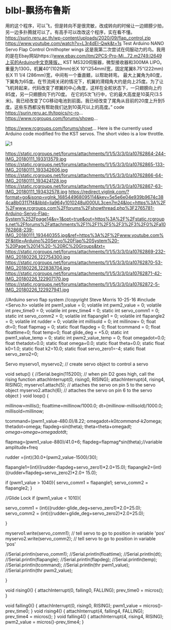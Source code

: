 # blbl-飘扬布鲁斯
用的这个程序，可以飞，但是转向不是很灵敏，改成转向的时候让一边翅膀少拍，另一边多扑腾就可以了。有高手可以改改这个程序，实在看不懂。https://surin.reru.ac.th/wp-content/uploads/2020/09/flap_control.zip
https://www.youtube.com/watch?v=L3r4dEI-Qwk&t=1s
Test Arduino NANO Servo Flap Control Ornithopter wings 
这是我第二次尝试在伺服动力的鸟。我用的是在Ebay网站https://www.ebay.com/itm/2PCS-Pro-Mi...72.m2749.l2649上买的Arduino中文克隆版，
KST MS320伺服器，微型接收器和300MA LIPO。
重量为130G，机翼40“(1029mm)长X 10”(254mm)宽，固定尾翼8.75“(222mm)长X 11 1/4 (286mm)宽，中间有一个垂直鳍，以帮助转弯。
最大上翼角为80度，下翼角为65度。在节流阀关闭的情况下，机翼的滑翔角大约是向上25度。为了让飞机转起来，代码改变了襟翼的中心角度，这样在全舵状态下，一只翅膀向上约85度，另一只翅膀向下约70度。
在它的5次飞行中，它的最大高度是10英尺(3.5米)。我已经改变了CG移动电池到前面。我已经改变了尾角从目前的20度上升到5度。这些东西都没有帮助我们达到10英尺以上的高度。”
code 
https://surin.reru.ac.th/topics/rc-ro...
https://www.rcgroups.com/forums/showp...

https://www.rcgroups.com/forums/showt...
Here is the currently used Arduino code modified fro the KST servos.
The short video is a low throttle.

![1](https://static.rcgroups.net/forums/attachments/1/1/5/3/3/0/a10762864-244-IMG_20180111_193313579.jpg)

https://static.rcgroups.net/forums/attachments/1/1/5/3/3/0/a10762864-244-IMG_20180111_193313579.jpg
https://static.rcgroups.net/forums/attachments/1/1/5/3/3/0/a10762865-133-IMG_20180111_193342606.jpg
https://static.rcgroups.net/forums/attachments/1/1/5/3/3/0/a10762866-64-IMG_20180111_193424128.jpg
https://static.rcgroups.net/forums/attachments/1/1/5/3/3/0/a10762867-63-IMG_20180111_193432578.jpg
https://redirect.viglink.com/?format=go&jsonp=vglnk_168544968095114&key=5e5e6e04e939b9674c384ca8b03117f4&libId=lia964y1010248ul000UL3cen7m24&loc=https%3A%2F%2Fwww.rcgroups.com%2Fforums%2Fshowthread.php%3F2765781-Arduino-Servo-Flap-System%252Fpage14&v=1&opt=true&out=https%3A%2F%2Fstatic.rcgroups.net%2Fforums%2Fattachments%2F1%2F1%2F5%2F3%2F3%2F0%2Fa10762868-239-IMG_20180111_193440355.jpg&ref=https%3A%2F%2Fwww.youtube.com%2F&title=Arduino%20Servo%20Flap%20System%20-%20Page%2014%20-%20RC%20Groups&txt=
https://static.rcgroups.net/forums/attachments/1/1/5/3/3/0/a10762869-232-IMG_20180226_122754300.jpg
https://static.rcgroups.net/forums/attachments/1/1/5/3/3/0/a10762870-53-IMG_20180226_122838704.jpg
https://static.rcgroups.net/forums/attachments/1/1/5/3/3/0/a10762871-42-IMG_20180226_122907170.jpg
https://static.rcgroups.net/forums/attachments/1/1/5/3/3/0/a10762872-5-IMG_20180226_122927941.jpg

//Arduino servo flap system
//copyright Steve Morris 10-25-16
#include <Servo.h>
volatile int pwm1_value = 0;
volatile int pwm2_value = 0;
volatile int prev_time0 = 0;
volatile int prev_time4 = 0;
static int servo_comm1 = 0;
static int servo_comm2 = 0;
volatile int flapangle1 = 0;
volatile int flapangle2 = 0;
volatile int rudder = 0;
volatile int millisold = 0;
int millinow= 0;
float dt=0;
float flapmag = 0;
static float flapdeg = 0;
float tcommand = 0;
float floattime=0;
float temp=0;
float glide_deg = +5.0;
static int pwm1_value_temp = 0;
static int pwm2_value_temp = 0;
float omegadot=0.0;
float thetadot=0.0;
static float omega=0.0;
static float theta=0.0;
static float k0=1.0;
static float k2=10.0;
static float servo_zero1=-4;
static float servo_zero2=0;

Servo myservo1, myservo2; // create servo object to control a servo

void setup() {
//Serial.begin(115200);
// when pin D2 goes high, call the rising function
attachInterrupt(0, rising0, RISING);
attachInterrupt(4, rising4, RISING);
myservo1.attach(5); // attaches the servo on pin 5 to the servo object
myservo2.attach(6); // attaches the servo on pin 6 to the servo object
}
void loop() {

millinow=millis();
floattime=millinow/1000.0;
dt=(millinow-millisold)/1000.0;
millisold=millinow;

tcommand=(pwm1_value-480.0)/8.22;
omegadot=k0*tcommand-k2*omega;
thetadot=omega;
flapdeg=sin(theta);
theta=theta+omega*dt;
omega=omega+omegadot*dt;

flapmag=(pwm1_value-880)/41.0+6;
flapdeg=flapmag*sin(theta);//variable amplitude+freq

rudder =(int)(30.0+(pwm2_value-1500)/30);

flapangle1=(int)((rudder-flapdeg+servo_zero1)*2.0+15.0);
flapangle2=(int)((rudder+flapdeg+servo_zero2)*2.0+ 15.0);

if (pwm1_value > 1040){
servo_comm1 = flapangle1;
servo_comm2 = flapangle2;
}

//Glide Lock
if (pwm1_value < 1010){

servo_comm1 = (int)((rudder-glide_deg+servo_zero1)*2.0+25.0);
servo_comm2 = (int)((rudder+glide_deg+servo_zero2)*2.0+25.0);

}

myservo1.write(servo_comm1); // tell servo to go to position in variable 'pos'
myservo2.write(servo_comm2); // tell servo to go to position in variable 'pos'

//Serial.println(servo_comm1);
//Serial.println(floattime);
//Serial.println(dt);
//Serial.println(flapangle);
//Serial.println(flapdeg);
//Serial.println(temp);
//Serial.println(tcommand);
//Serial.println(thr pwm1_value);
//Serial.println(thr pwm2_value);

}

void rising0() {
attachInterrupt(0, falling0, FALLING);
prev_time0 = micros();
}

void falling0() {
attachInterrupt(0, rising0, RISING);
pwm1_value = micros()-prev_time0;
}
void rising4() {
attachInterrupt(4, falling4, FALLING);
prev_time4 = micros();
}
void falling4() {
attachInterrupt(4, rising4, RISING);
pwm2_value = micros()-prev_time4;
}
